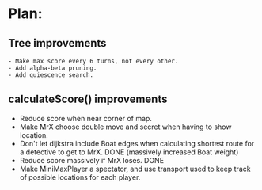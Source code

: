 # Plan:

## Tree improvements
    - Make max score every 6 turns, not every other.
    - Add alpha-beta pruning.
    - Add quiescence search.


## calculateScore() improvements
   - Reduce score when near corner of map.
   - Make MrX choose double move and secret when having to show location.
   - Don't let dijkstra include Boat edges when calculating shortest route
     for a detective to get to MrX. DONE (massively increased Boat weight)
   - Reduce score massively if MrX loses. DONE
   - Make MiniMaxPlayer a spectator, and use transport used to keep track of
     possible locations for each player.